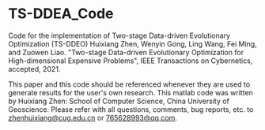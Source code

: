 # TS-DDEA_Code

Code for the implementation of Two-stage Data-driven Evolutionary Optimization (TS-DDEO)
Huixiang Zhen, Wenyin Gong, Ling Wang, Fei Ming, and Zuowen Liao. "Two-stage Data-driven Evolutionary Optimization for High-dimensional Expensive Problems", 
IEEE Transactions on Cybernetics, accepted, 2021.

This paper and this code should be referenced whenever they are used to generate results for the user's own research.
This matlab code was written by Huixiang Zhen: School of Computer Science, China University of Geoscience. 
Please refer with all questions, comments, bug reports, etc. to zhenhuixiang@cug.edu.cn or 765628993@qq.com.
